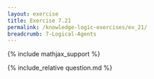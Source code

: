 ```yaml
---
layout: exercise
title: Exercise 7.21
permalink: /knowledge-logic-exercises/ex_21/
breadcrumb: 7-Logical-Agents
---
```


{% include mathjax_support %}

<div><i class="arrow-up loader" data-chapter="knowledge-logic-exercises" data-exercise="ex_21" data-rating="0"></i></div>
{% include_relative question.md %}
